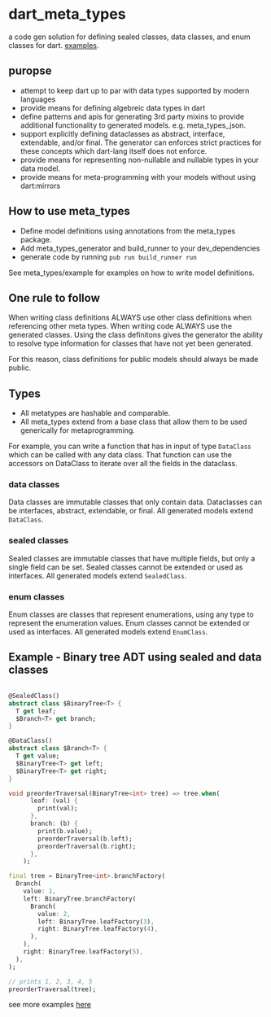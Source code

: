 # dart_meta_types

a code gen solution for defining sealed classes, data classes, and enum classes for dart.
[examples](meta_types/example/example.dart).

## puropse

* attempt to keep dart up to par with data types supported by modern languages
* provide means for defining algebreic data types in dart
* define patterns and apis for generating 3rd party mixins to provide additional functionality to generated models. e.g. meta_types_json.
* support explicitly defining dataclasses as abstract, interface, extendable, and/or final. The generator can enforces strict practices for these concepts which dart-lang itself does not enforce.
* provide means for representing non-nullable and nullable types in your data model.
* provide means for meta-programming with your models without using dart:mirrors

## How to use meta_types

* Define model definitions using annotations from the meta_types package.
* Add meta_types_generator and build_runner to your dev_dependencies
* generate code by running `pub run build_runner run`

See meta_types/example for examples on how to write model definitions.

## One rule to follow

When writing class definitions ALWAYS use other class definitions when referencing other meta types. When writing code ALWAYS use the generated classes. Using the class definitons gives the generator the ability to resolve type information for classes that have not yet been generated.

For this reason, class definitions for public models should always be made public.

## Types

* All metatypes are hashable and comparable.
* All meta_types extend from a base class that allow them to be used generically for metaprogramming.

For example, you can write a function that has in input of type `DataClass` which can be called with any data class. That function can use the accessors on DataClass to iterate over all the fields in the dataclass.

### data classes

Data classes are immutable classes that only contain data. Dataclasses can be interfaces, abstract, extendable, or final. All generated models extend `DataClass`.

### sealed classes

Sealed classes are immutable classes that have multiple fields, but only a single field can be set. Sealed classes cannot be extended or used as interfaces. All generated models extend `SealedClass`.

### enum classes

Enum classes are classes that represent enumerations, using any type to represent the enumeration values. Enum classes cannot be extended or used as interfaces. All generated models extend `EnumClass`.

## Example - Binary tree ADT using sealed and data classes

```dart

@SealedClass()
abstract class $BinaryTree<T> {
  T get leaf;
  $Branch<T> get branch;
}

@DataClass()
abstract class $Branch<T> {
  T get value;
  $BinaryTree<T> get left;
  $BinaryTree<T> get right;
}

void preorderTraversal(BinaryTree<int> tree) => tree.when(
      leaf: (val) {
        print(val);
      },
      branch: (b) {
        print(b.value);
        preorderTraversal(b.left);
        preorderTraversal(b.right);
      },
    );

final tree = BinaryTree<int>.branchFactory(
  Branch(
    value: 1,
    left: BinaryTree.branchFactory(
      Branch(
        value: 2,
        left: BinaryTree.leafFactory(3),
        right: BinaryTree.leafFactory(4),
      ),
    ),
    right: BinaryTree.leafFactory(5),
  ),
);

// prints 1, 2, 3, 4, 5
preorderTraversal(tree);
```

see more examples [here](meta_types/example/example.dart)